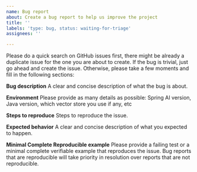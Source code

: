 ```yaml
---
name: Bug report
about: Create a bug report to help us improve the project
title: ''
labels: 'type: bug, status: waiting-for-triage'
assignees: ''

---
```


Please do a quick search on GitHub issues first, there might be already a duplicate issue for the one you are about to
create.
If the bug is trivial, just go ahead and create the issue. Otherwise, please take a few moments and fill in the
following sections:

**Bug description**
A clear and concise description of what the bug is about.

**Environment**
Please provide as many details as possible: Spring AI version, Java version, which vector store you use if any, etc

**Steps to reproduce**
Steps to reproduce the issue.

**Expected behavior**
A clear and concise description of what you expected to happen.

**Minimal Complete Reproducible example**
Please provide a failing test or a minimal complete verifiable example that reproduces the issue.
Bug reports that are reproducible will take priority in resolution over reports that are not reproducible.
